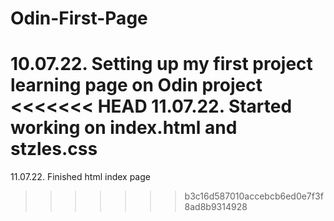 # Odin-First-Page
10.07.22. Setting up my first project learning page on Odin project
<<<<<<< HEAD
11.07.22. Started working on index.html and stzles.css
=======

11.07.22. Finished html index page
>>>>>>> b3c16d587010accebcb6ed0e7f3f8ad8b9314928

